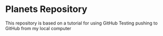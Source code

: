 # Planets Repository

This repository is based on a tutorial for using GitHub
Testing pushing to GitHub from my local computer
